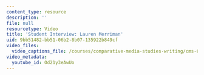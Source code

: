 ```yaml
---
content_type: resource
description: ''
file: null
resourcetype: Video
title: 'Student Interview: Lauren Merriman'
uid: 9bb51482-bb51-06b2-8b07-135922b849cf
video_files:
  video_captions_file: /courses/comparative-media-studies-writing/cms-611j-creating-video-games-fall-2014/projects/cholera-control/student-interview-lauren-merriman/Od21y3eAwUo.vtt
video_metadata:
  youtube_id: Od21y3eAwUo
---
```

